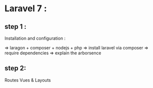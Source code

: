 # Laravel 7 :
## step 1 :
Installation and configuration : 

=> laragon + composer + nodejs + php
=> install laravel via composer 
=> require dependencies
=> explain the arborsence 

## step 2: 

Routes Vues & Layouts